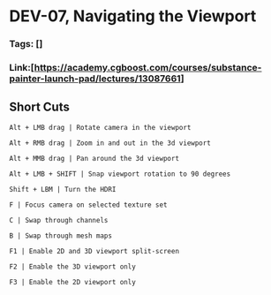 # DEV-07, Navigating the Viewport
### Tags: []
### Link:[<https://academy.cgboost.com/courses/substance-painter-launch-pad/lectures/13087661>]

## Short Cuts
    Alt + LMB drag | Rotate camera in the viewport

    Alt + RMB drag | Zoom in and out in the 3d viewport

    Alt + MMB drag | Pan around the 3d viewport

    Alt + LMB + SHIFT | Snap viewport rotation to 90 degrees

    Shift + LBM | Turn the HDRI
    
    F | Focus camera on selected texture set

    C | Swap through channels

    B | Swap through mesh maps

    F1 | Enable 2D and 3D viewport split-screen

    F2 | Enable the 3D viewport only

    F3 | Enable the 2D viewport only
